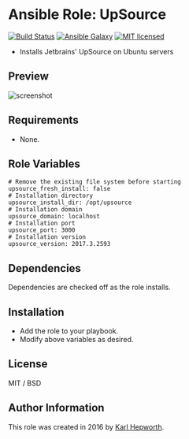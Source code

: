# Ansible Role: UpSource

[![Build Status](https://travis-ci.org/fubarhouse/ansible-role-upsource.svg?branch=master)](https://travis-ci.org/fubarhouse/ansible-role-upsource)
[![Ansible Galaxy](https://img.shields.io/ansible/role/14001.svg)](https://galaxy.ansible.com/fubarhouse/jetbrains-upsource)
[![MIT licensed](https://img.shields.io/badge/license-MIT-blue.svg)](https://raw.githubusercontent.com/fubarhouse/ansible-role-upsource/master/LICENSE)

* Installs Jetbrains' UpSource on Ubuntu servers

## Preview
![screenshot](https://raw.githubusercontent.com/fubarhouse/ansible-role-upsource/master/images/login-screen.png)

## Requirements

  * None.

## Role Variables

    # Remove the existing file system before starting
    upsource_fresh_install: false
    # Installation directory
    upsource_install_dir: /opt/upsource
    # Installation domain
    upsource_domain: localhost
    # Installation port
    upsource_port: 3000
    # Installation version
    upsource_version: 2017.3.2593

## Dependencies

  Dependencies are checked off as the role installs.

## Installation

  * Add the role to your playbook.
  * Modify above variables as desired.

## License

MIT / BSD

## Author Information

This role was created in 2016 by [Karl Hepworth](https://twitter.com/fubarhouse).

